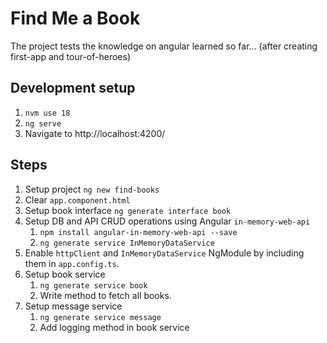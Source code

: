 # Find Me a Book

The project tests the knowledge on angular learned so far... (after creating first-app and tour-of-heroes)

## Development setup

1. `nvm use 18`
2. `ng serve`
3. Navigate to http://localhost:4200/

## Steps

1. Setup project `ng new find-books`
2. Clear `app.component.html`
3. Setup book interface `ng generate interface book`
4. Setup DB and API CRUD operations using Angular `in-memory-web-api`
   1. `npm install angular-in-memory-web-api --save`
   2. `ng generate service InMemoryDataService`
5. Enable `httpClient` and `InMemoryDataService` NgModule by including them in `app.config.ts`.
6. Setup book service
   1. `ng generate service book`
   2. Write method to fetch all books.
7. Setup message service
   1. `ng generate service message`
   2. Add logging method in book service
